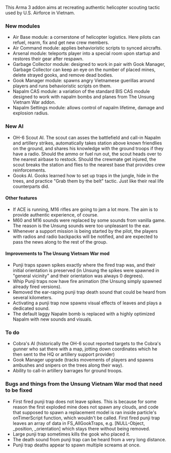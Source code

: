 
This Arma 3 addon aims at recreating authentic helicopter scouting tactic used by U.S. Airforce in Vietnam. 

### New modules
* Air Base module: a cornerstone of helicopter logistics. Here pilots can refuel, rearm, fix and get new crew members.
* Air Command module: applies behavioristic scripts to synced aircrafts.
* Arsenal module: teleports player into a special room upon startup and restores their gear after respawn.
* Garbage Collector module: designed to work in pair with Gook Manager, Garbage Collector can keep an eye on the number of placed mines, delete strayed gooks, and remove dead bodies.
* Gook Manager module: spawns angry Vietnamese guerillas around players and runs behavioristic scripts on them.
* Napalm CAS module: a variation of the standard BIS CAS module designed to work with napalm bombs and planes from The Unsung Vietnam War addon.
* Napalm Settings module: allows control of napalm lifetime, damage and explosion radius.

### New AI
* OH-6 Scout AI. The scout can asses the battlefield and call-in Napalm and artillery strikes, automatically takes station above known friendlies on the ground, and shares his knowledge with the ground troops if they have a radio. Should the ammo or fuel run out, the scout heads over to the nearest airbase to restock. Should the crewmate get injured, the scout breaks the station and flies to the nearest base that provides crew reinforcements. 
* Gooks AI. Gooks learned how to set up traps in the jungle, hide in the trees, and practice "Grab them by the belt" tactic. Just like their real life counterparts did.

#### Other features
* If ACE is running, M16 rifles are going to jam a lot more. The aim is to provide authentic experience, of course.
* M60 and M16 sounds were replaced by some sounds from vanilla game. The reason is the Unsung sounds were too unpleasant to the ear.
* Whenever a support mission is being started by the pilot, the players with radios and radio backpacks will be notified, and are expected to pass the news along to the rest of the group.

#### Improvements to The Unsung Vietnam War mod
* Punji traps spawn spikes exactly where the fired trap was, and their initial orientation is preserved (in Unsung the spikes were spawned in "general vicinity" and their orientation was always 0 degrees).
* Whip Punji traps now have fire animation (the Unsung simply spawned already fired versions).
* Removed the ear-raping punji trap death sound that could be heard from several kilometers.
* Activating a punji trap now spawns visual effects of leaves and plays a dedicated sound.
* The default laggy Napalm bomb is replaced with a highly optimized Napalm with new sounds and visuals.

### To do
* Cobra's AI (historically the OH-6 scout reported targets to the Cobra's gunner who sat there with a map, jotting down coordinates which he then sent to the HQ or artillery support provider)
* Gook Manager upgrade (tracks movements of players and spawns ambushes and snipers on the trees along their way).
* Ability to call-in artillery barrages for ground troops.

### Bugs and things from the Unsung Vietnam War mod that need to be fixed
- First fired punji trap does not leave spikes. This is because for some reason the first exploded mine does not spawn any clouds, and code that supposed to spawn a replacement model is ran inside particle's onTimerScript function, which wouldn't be called. First fired punji trap leaves an array of data in FS_AllGookTraps, e.g. [NULL-Object, _position, _orientation] which stays there without being removed.
- Large punji trap sometimes kills the gook who placed it.
- The death sound from punji trap can be heard from a very long distance.
- Punji trap deaths appear to spawn multiple screams at once.
